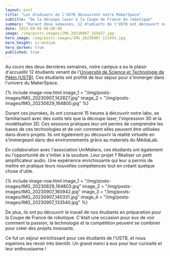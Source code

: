 ```yaml
---
layout: post
title: "Les étudiants de l'USTB découvrent notre MakerSpace"
subtitle: "De la découpe laser à la Coupe de France de robotique"
summary: "Durant deux semaines, 12 étudiants de l'USTB ont découvert notre MakerSpace, s'initiant à la conception 3D et à la robotique."
date: 2023-09-08 08:00:00
image: /img/posts-images/IMG_20230907_155837.jpg
hero_image: /img/posts-images/IMG_20230907_111443.jpg
hero_height: is-medium
hero_darken: true
published: true
---
```

Au cours des deux dernières semaines, notre campus a eu le plaisir d'accueillir 12 étudiants venant de l'[Université de Science et Technologie de Pékin (USTB)](http://www.ustb.edu.cn/). Ces étudiants ont profité de leur séjour pour s'immerger dans l'univers du MakerSpace.

{% include image-row.html 
image_1 = "/img/posts-images/IMG_20230907_142827.jpg" 
image_2 = "/img/posts-images/IMG_20230829_164800.jpg" 
%}

Durant ces journées, ils ont consacré 15 heures à découvrir notre labo, se familiarisant avec des outils tels que la découpe laser, l'impression 3D et la modélisation 3D. Ces sessions pratiques leur ont permis de comprendre les bases de ces technologies et de voir comment elles peuvent être utilisées dans divers projets. Ils ont également pu découvrir la réalité virtuelle en s’immergeant dans des environnements grâce au materiels du MédiaLab.

En collaboration avec l'association UniMakers, ces étudiants ont également eu l'opportunité de s'initier à la soudure. Leur projet ? Réaliser un petit amplificateur audio. Une expérience enrichissante qui leur a permis de mettre en pratique leurs nouvelles compétences tout en créant quelque chose d'utile.

{% include image-row.html 
image_1 = "/img/posts-images/IMG_20230829_164803.jpg" 
image_2 = "/img/posts-images/IMG_20230907_160942.jpg" 
image_3 = "/img/posts-images/IMG_20230907_140331.jpg" 
image_4 = "/img/posts-images/IMG_20230907_133540.jpg" 
%}

De plus, ils ont pu découvrir le travail de nos étudiants en préparation pour la Coupe de France de robotique. C'était une occasion pour eux de voir comment la passion, la technologie et la compétition peuvent se combiner pour créer des projets innovants.

Ce fut un séjour enrichissant pour ces étudiants de l'USTB, et nous espérons les revoir très bientôt. Un grand merci à eux pour leur curiosité et leur enthousiasme !